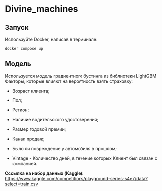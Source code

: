 # Divine_machines <br>

## Запуск

Используйте Docker, написав в терминале:
```
docker compose up
```

## Модель
Используется модель градиентного бустинга из библиотеки LightGBM <br>
Факторы, которые влияют на вероятность взять страховку:

- Возраст клиента;
 
- Пол;
  
- Регион;

- Наличие водительского удостоверения;

- Размер годовой премии;

- Канал продаж;

- Было ли повреждение у автомобиля в прошлом;

- Vintage - Количество дней, в течение которых Клиент был связан с компанией.

**Сссылка на набор данных (Kaggle):**
https://www.kaggle.com/competitions/playground-series-s4e7/data?select=train.csv
